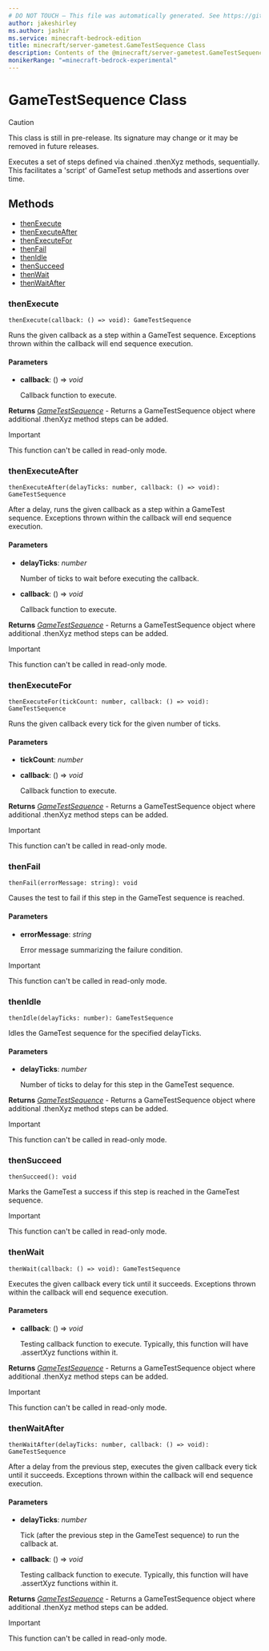 ```yaml
---
# DO NOT TOUCH — This file was automatically generated. See https://github.com/mojang/minecraftapidocsgenerator to modify descriptions, examples, etc.
author: jakeshirley
ms.author: jashir
ms.service: minecraft-bedrock-edition
title: minecraft/server-gametest.GameTestSequence Class
description: Contents of the @minecraft/server-gametest.GameTestSequence class.
monikerRange: "=minecraft-bedrock-experimental"
---
```

# GameTestSequence Class

> [!CAUTION]
> This class is still in pre-release.  Its signature may change or it may be removed in future releases.

Executes a set of steps defined via chained .thenXyz methods, sequentially. This facilitates a 'script' of GameTest setup methods and assertions over time.

## Methods
- [thenExecute](#thenexecute)
- [thenExecuteAfter](#thenexecuteafter)
- [thenExecuteFor](#thenexecutefor)
- [thenFail](#thenfail)
- [thenIdle](#thenidle)
- [thenSucceed](#thensucceed)
- [thenWait](#thenwait)
- [thenWaitAfter](#thenwaitafter)

### **thenExecute**
`
thenExecute(callback: () => void): GameTestSequence
`

Runs the given callback as a step within a GameTest sequence. Exceptions thrown within the callback will end sequence execution.

#### **Parameters**
- **callback**: () => *void*
  
  Callback function to execute.

**Returns** [*GameTestSequence*](GameTestSequence.md) - Returns a GameTestSequence object where additional .thenXyz method steps can be added.

> [!IMPORTANT]
> This function can't be called in read-only mode.

### **thenExecuteAfter**
`
thenExecuteAfter(delayTicks: number, callback: () => void): GameTestSequence
`

After a delay, runs the given callback as a step within a GameTest sequence. Exceptions thrown within the callback will end sequence execution.

#### **Parameters**
- **delayTicks**: *number*
  
  Number of ticks to wait before executing the callback.
- **callback**: () => *void*
  
  Callback function to execute.

**Returns** [*GameTestSequence*](GameTestSequence.md) - Returns a GameTestSequence object where additional .thenXyz method steps can be added.

> [!IMPORTANT]
> This function can't be called in read-only mode.

### **thenExecuteFor**
`
thenExecuteFor(tickCount: number, callback: () => void): GameTestSequence
`

Runs the given callback every tick for the given number of ticks.

#### **Parameters**
- **tickCount**: *number*
- **callback**: () => *void*
  
  Callback function to execute.

**Returns** [*GameTestSequence*](GameTestSequence.md) - Returns a GameTestSequence object where additional .thenXyz method steps can be added.

> [!IMPORTANT]
> This function can't be called in read-only mode.

### **thenFail**
`
thenFail(errorMessage: string): void
`

Causes the test to fail if this step in the GameTest sequence is reached.

#### **Parameters**
- **errorMessage**: *string*
  
  Error message summarizing the failure condition.

> [!IMPORTANT]
> This function can't be called in read-only mode.

### **thenIdle**
`
thenIdle(delayTicks: number): GameTestSequence
`

Idles the GameTest sequence for the specified delayTicks.

#### **Parameters**
- **delayTicks**: *number*
  
  Number of ticks to delay for this step in the GameTest sequence.

**Returns** [*GameTestSequence*](GameTestSequence.md) - Returns a GameTestSequence object where additional .thenXyz method steps can be added.

> [!IMPORTANT]
> This function can't be called in read-only mode.

### **thenSucceed**
`
thenSucceed(): void
`

Marks the GameTest a success if this step is reached in the GameTest sequence.

> [!IMPORTANT]
> This function can't be called in read-only mode.

### **thenWait**
`
thenWait(callback: () => void): GameTestSequence
`

Executes the given callback every tick until it succeeds. Exceptions thrown within the callback will end sequence execution.

#### **Parameters**
- **callback**: () => *void*
  
  Testing callback function to execute. Typically, this function will have .assertXyz functions within it.

**Returns** [*GameTestSequence*](GameTestSequence.md) - Returns a GameTestSequence object where additional .thenXyz method steps can be added.

> [!IMPORTANT]
> This function can't be called in read-only mode.

### **thenWaitAfter**
`
thenWaitAfter(delayTicks: number, callback: () => void): GameTestSequence
`

After a delay from the previous step, executes the given callback every tick until it succeeds. Exceptions thrown within the callback will end sequence execution.

#### **Parameters**
- **delayTicks**: *number*
  
  Tick (after the previous step in the GameTest sequence) to run the callback at.
- **callback**: () => *void*
  
  Testing callback function to execute. Typically, this function will have .assertXyz functions within it.

**Returns** [*GameTestSequence*](GameTestSequence.md) - Returns a GameTestSequence object where additional .thenXyz method steps can be added.

> [!IMPORTANT]
> This function can't be called in read-only mode.
